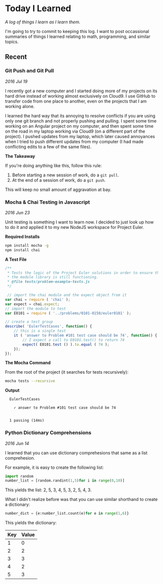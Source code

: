 
# Today I Learned #

*A log of things I learn as I learn them.*

I'm going to try to commit to keeping this log. I want to post occassional
summaries of things I learned relating to math, programming, and similar topics.

## Recent #

### Git Push and Git Pull #

*2016 Jul 19*

I recently got a new computer and I started doing more of my projects on its hard drive instead of working almost exclusively on Cloud9. I use GitHub to transfer code from one place to another, even on the projects that I am working alone.

I learned the hard way that its annoying to resolve conflicts if you are using only one git branch and not properly pushing and pulling. I spent some time working on an Angular project on my computer, and then spent some time on the road in my laptop working via Cloud9 (on a different part of the project). I pushed updates from my laptop, which later caused annoyances when I tried to push different updates from my computer (I had made conflicting edits to a few of the same files).

**The Takeaway**

If you're doing anything like this, follow this rule:

1. Before starting a new session of work, do a `git pull`.
1. At the end of a session of work, do a `git push`.

This will keep no small amount of aggravation at bay.

### Mocha & Chai Testing in Javascript #

*2016 Jun 23*

Unit testing is something I want to learn now. I decided to just look up how to
do it and applied it to my new NodeJS workspace for Project Euler.

**Required Installs**

```bash
npm install mocha -g
npm install chai
```

**A Test File**

```javascript
/**
 * Tests the logic of the Project Euler solutions in order to ensure that
 * the module library is still functioning.
 * @file tests/problem-example-tests.js
 */

 // import the chai module and the expect object from it
var chai = require ( 'chai' );
var expect = chai.expect;
// import the module to test
var E0101 = require ( '../problems/0101-0150/euler0101' );

// create a test group
describe( 'EulerTestCases', function() {
    // this is a single test
    it ( 'answer to Problem #101 test case should be 74', function() {
        // I expect a call to E0101.test() to return 74
        expect( E0101.test () ).to.equal ( 74 );
    });
});
```

**The Mocha Command**

From the root of the project (it searches for tests recursively):

```bash
mocha tests --recursive
```

**Output**

```
  EulerTestCases

    ✓ answer to Problem #101 test case should be 74


  1 passing (14ms)
```

### Python Dictionary Comprehensions #

*2016 Jun 14*

I learned that you can use dictionary comprehesions that same as a list
comprehesion.

For example, it is easy to create the following list:

```python
import random
number_list = [random.randint(1,5)for i in range(0,10)]
```

This yields the list: 2, 5, 3, 4, 5, 3, 2, 5, 4, 3.

What I didn't realize before was that you can use similar shorthand to create
a dictionary:

```python
number_dict = {e:number_list.count(e)for e in range(1,6)}
```

This yields the dictionary:

| Key | Value |
| --- | --- |
| 1 | 0 |
| 2 | 2 |
| 3 | 3 |
| 4 | 2 |
| 5 | 3 |

